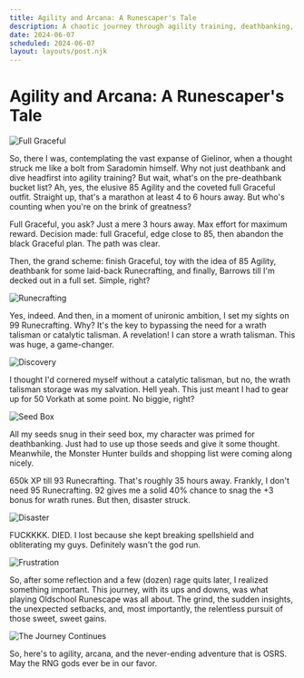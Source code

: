 ```yaml
---
title: Agility and Arcana: A Runescaper's Tale
description: A chaotic journey through agility training, deathbanking, and the pursuit of Runecraft mastery in Oldschool Runescape.
date: 2024-06-07
scheduled: 2024-06-07
layout: layouts/post.njk
---
```


# Agility and Arcana: A Runescaper's Tale

![Full Graceful](https://cdn.discordapp.com/attachments/1141540362188505181/1244486168515448963/image.png)

So, there I was, contemplating the vast expanse of Gielinor, when a thought struck me like a bolt from Saradomin himself. Why not just deathbank and dive headfirst into agility training? But wait, what's on the pre-deathbank bucket list? Ah, yes, the elusive 85 Agility and the coveted full Graceful outfit. Straight up, that's a marathon at least 4 to 6 hours away. But who's counting when you're on the brink of greatness?

Full Graceful, you ask? Just a mere 3 hours away. Max effort for maximum reward. Decision made: full Graceful, edge close to 85, then abandon the black Graceful plan. The path was clear.

Then, the grand scheme: finish Graceful, toy with the idea of 85 Agility, deathbank for some laid-back Runecrafting, and finally, Barrows till I'm decked out in a full set. Simple, right?

![Runecrafting](https://cdn.discordapp.com/attachments/1141540362188505181/1244528581250646097/image.png)

Yes, indeed. And then, in a moment of unironic ambition, I set my sights on 99 Runecrafting. Why? It's the key to bypassing the need for a wrath talisman or catalytic talisman. A revelation! I can store a wrath talisman. This was huge, a game-changer.

![Discovery](https://cdn.discordapp.com/attachments/1141540362188505181/1244536760705482762/image.png)

I thought I'd cornered myself without a catalytic talisman, but no, the wrath talisman storage was my salvation. Hell yeah. This just meant I had to gear up for 50 Vorkath at some point. No biggie, right?

![Seed Box](https://cdn.discordapp.com/attachments/1141540362188505181/1246146592831045764/image.png)

All my seeds snug in their seed box, my character was primed for deathbanking. Just had to use up those seeds and give it some thought. Meanwhile, the Monster Hunter builds and shopping list were coming along nicely.

650k XP till 93 Runecrafting. That's roughly 35 hours away. Frankly, I don't need 95 Runecrafting. 92 gives me a solid 40% chance to snag the +3 bonus for wrath runes. But then, disaster struck.

![Disaster](https://cdn.discordapp.com/attachments/1141540362188505181/1246668168278048779/image.png)

FUCKKKK. DIED. I lost because she kept breaking spellshield and obliterating my guys. Definitely wasn't the god run.

![Frustration](https://cdn.discordapp.com/attachments/1141540362188505181/1246669131697094790/image.png)

So, after some reflection and a few (dozen) rage quits later, I realized something important. This journey, with its ups and downs, was what playing Oldschool Runescape was all about. The grind, the sudden insights, the unexpected setbacks, and, most importantly, the relentless pursuit of those sweet, sweet gains.

![The Journey Continues](https://cdn.discordapp.com/attachments/1141540362188505181/1247426426269995080/image.png)

So, here's to agility, arcana, and the never-ending adventure that is OSRS. May the RNG gods ever be in our favor.
